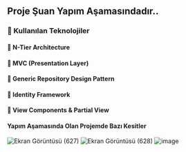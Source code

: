 ## Proje Şuan Yapım Aşamasındadır..
### 📌 Kullanılan Teknolojiler
#### 🎯 N-Tier Architecture
#### 🎯 MVC (Presentation Layer) 
#### 🎯 Generic Repository Design Pattern
#### 🎯 Identity Framework
#### 🎯 View Components & Partial View

#### Yapım Aşamasında Olan Projemde Bazı Kesitler
![Ekran Görüntüsü (627)](https://github.com/user-attachments/assets/cb8b4677-0fba-4c26-9243-5448d782e436)
![Ekran Görüntüsü (628)](https://github.com/user-attachments/assets/c0a99624-35ec-40ab-832b-1a083a7865c9)
![image](https://github.com/user-attachments/assets/d8918fbb-24ee-4932-b160-7138f5b75152)

